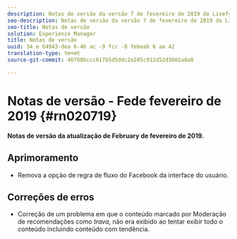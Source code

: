 ```yaml
---
description: Notas de versão da versão 7 de fevereiro de 2019 do Livefyre.
seo-description: Notas de versão da versão 7 de fevereiro de 2019 do Livefyre.
seo-title: Notas de versão
solution: Experience Manager
title: Notas de versão
uuid: 34 e 64943-dea 6-46 ac -9 fcc -8 febeab 6 aa 42
translation-type: tm+mt
source-git-commit: 46f00bccc617b5d5ddc2e205c912d52d3602a8a0

---
```



# Notas de versão - Fede fevereiro de 2019 {#rn020719}

**Notas de versão da atualização de February de fevereiro de 2019.**

## Aprimoramento

* Remova a opção de regra de fluxo do Facebook da interface do usuário.

## Correções de erros

* Correção de um problema em que o conteúdo marcado por Moderação de recomendações como *trava*, não era exibido ao tentar exibir todo o conteúdo incluindo conteúdo com tendência.
